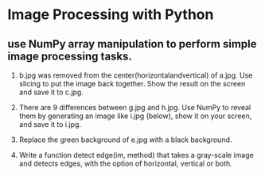 # Image Processing with Python

## use NumPy array manipulation to perform simple image processing tasks.

1. b.jpg was removed from the center(horizontalandvertical) of a.jpg. Use slicing to put the image back together. Show the result on the screen and save it to c.jpg.

2. There are 9 differences between g.jpg and h.jpg. Use NumPy to reveal them by generating an image like i.jpg (below), show it on your screen, and save it to i.jpg. 

3. Replace the green background of e.jpg with a black background. 

4. Write a function detect edge(im, method) that takes a gray-scale image and detects edges, with the option of horizontal, vertical or both.
